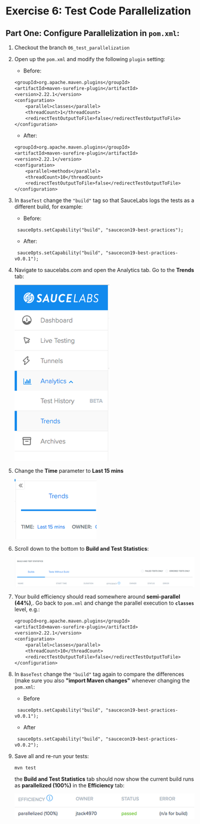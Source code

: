 # Exercise 6: Test Code Parallelization
## Part One: Configure Parallelization in `pom.xml`:

1. Checkout the branch `06_test_parallelization`
2. Open up the `pom.xml` and modify the following `plugin` setting:
    * Before:
    ```
    <groupId>org.apache.maven.plugins</groupId>
    <artifactId>maven-surefire-plugin</artifactId>
    <version>2.22.1</version>
    <configuration>
        <parallel>classes</parallel>
        <threadCount>1</threadCount>
        <redirectTestOutputToFile>false</redirectTestOutputToFile>
    </configuration>
    ```
    * After:
    ```
    <groupId>org.apache.maven.plugins</groupId>
    <artifactId>maven-surefire-plugin</artifactId>
    <version>2.22.1</version>
    <configuration>
        <parallel>methods</parallel>
        <threadCount>10</threadCount>
        <redirectTestOutputToFile>false</redirectTestOutputToFile>
    </configuration>
    ```
3. In `BaseTest` change the `"build"` tag so that SauceLabs logs the tests as a different build, for example:
    * Before:
    ```
     sauceOpts.setCapability("build", "saucecon19-best-practices");
    ```
    * After:
    ```
     sauceOpts.setCapability("build", "saucecon19-best-practices-v0.0.1");
    ```
4. Navigate to saucelabs.com and open the Analytics tab. Go to the **Trends** tab: 
    
    ![Trends Tab](images/test-trends.png)
    
6. Change the **Time** parameter to **Last 15 mins**
    
    ![Last 15 Minutes](images/last-15-mins.png)
    
7. Scroll down to the bottom to **Build and Test Statistics**:
    
    ![Test and Build Statistics](images/test-and-build-stats.png)
    
8. Your build efficiency should read somewhere around **semi-parallel (44%)**,. Go back to `pom.xml` and change the parallel execution to **`classes`** level, e.g.:
    ```
    <groupId>org.apache.maven.plugins</groupId>
    <artifactId>maven-surefire-plugin</artifactId>
    <version>2.22.1</version>
    <configuration>
        <parallel>classes</parallel>
        <threadCount>10</threadCount>
        <redirectTestOutputToFile>false</redirectTestOutputToFile>
    </configuration>
    ```
9. In `BaseTest` change the `"build"` tag again to compare the differences (make sure you also **"import Maven changes"** whenever changing the `pom.xml`:
    * Before
    ```
     sauceOpts.setCapability("build", "saucecon19-best-practices-v0.0.1");
    ```
    * After
    ```
     sauceOpts.setCapability("build", "saucecon19-best-practices-v0.0.2");
    ```
10. Save all and re-run your tests:
    ```
    mvn test
    ```
    the **Build and Test Statistics** tab should now show the current build runs as **parallelized (100%)** in the **Efficiency** tab:

    ![100% Parallel](images/100-parallel.png)